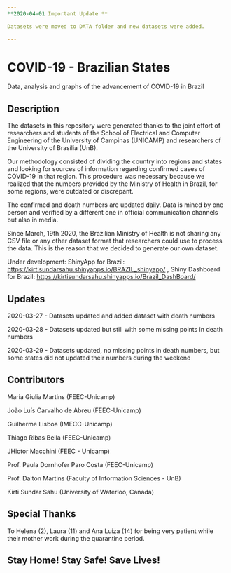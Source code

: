 ```yaml
---
**2020-04-01 Important Update **

Datasets were moved to DATA folder and new datasets were added.

---
```

# COVID-19 - Brazilian States
Data, analysis and graphs of the advancement of COVID-19 in Brazil

## Description

The datasets in this repository were generated thanks to the joint effort of researchers and students of the School of Electrical and Computer Engineering of the University of Campinas (UNICAMP) and researchers of the University of Brasília (UnB).

Our methodology consisted of dividing the country into regions and states and looking for sources of information regarding confirmed cases of COVID-19 in that region. This procedure was necessary because we realized that the numbers provided by the  Ministry of Health in Brazil, for some regions, were outdated or discrepant.

The confirmed and death numbers are updated daily. Data is mined by one person and verified by a different one in official communication channels but also in media.

Since March, 19th 2020, the Brazilian Ministry of Health is not sharing any CSV file or any other dataset format that researchers could use to process the data. This is the reason that we decided to generate our own dataset.


Under development: ShinyApp for Brazil: https://kirtisundarsahu.shinyapps.io/BRAZIL_shinyapp/ , Shiny Dashboard for Brazil: https://kirtisundarsahu.shinyapps.io/Brazil_DashBoard/

## Updates

2020-03-27 - Datasets updated and added dataset with death numbers

2020-03-28 - Datasets updated but still with some missing points in death numbers

2020-03-29 - Datasets updated, no missing points in death numbers, but some states did not updated their numbers during the weekend

## Contributors
Maria Giulia Martins (FEEC-Unicamp)

João Luís Carvalho de Abreu (FEEC-Unicamp)

Guilherme Lisboa (IMECC-Unicamp)

Thiago Ribas Bella (FEEC-Unicamp)

JHictor Macchini (FEEC - Unicamp)

Prof. Paula Dornhofer Paro Costa (FEEC-Unicamp)

Prof. Dalton Martins (Faculty of Information Sciences - UnB)

Kirti Sundar Sahu (University of Waterloo, Canada)

## Special Thanks

To Helena (2), Laura (11) and Ana Luiza (14) for being very patient while their mother work during the quarantine period.

## Stay Home! Stay Safe! Save Lives!
